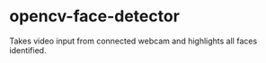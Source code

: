 # opencv-face-detector
Takes video input from connected webcam and highlights all faces identified.  
